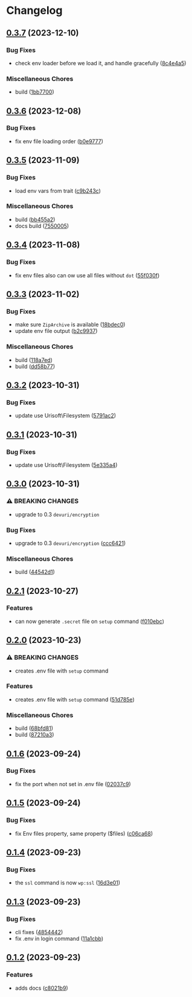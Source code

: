 # Changelog

## [0.3.7](https://github.com/devuri/wpenv-console/compare/v0.3.6...v0.3.7) (2023-12-10)


### Bug Fixes

* check env loader before we load it, and handle gracefully ([8c4e4a5](https://github.com/devuri/wpenv-console/commit/8c4e4a5050967796351eee088bff25a173b46f18))


### Miscellaneous Chores

* build ([1bb7700](https://github.com/devuri/wpenv-console/commit/1bb7700f01f42f484e2ab2ac27571058a45020e4))

## [0.3.6](https://github.com/devuri/wpenv-console/compare/v0.3.5...v0.3.6) (2023-12-08)


### Bug Fixes

* fix env file loading order ([b0e9777](https://github.com/devuri/wpenv-console/commit/b0e97772eb2c4eeff5dac1956bd5ad28ed2effa2))

## [0.3.5](https://github.com/devuri/wpenv-console/compare/v0.3.4...v0.3.5) (2023-11-09)


### Bug Fixes

* load env vars from trait ([c9b243c](https://github.com/devuri/wpenv-console/commit/c9b243c2d1d80cf222e8c2367a4a52fee3363fc8))


### Miscellaneous Chores

* build ([bb455a2](https://github.com/devuri/wpenv-console/commit/bb455a2cb3739d4b9df8947f7a2974d1dfef818d))
* docs build ([7550005](https://github.com/devuri/wpenv-console/commit/755000598ca648167e78091eeb4fe908a9f298fe))

## [0.3.4](https://github.com/devuri/wpenv-console/compare/v0.3.3...v0.3.4) (2023-11-08)


### Bug Fixes

* fix env files also can ow use all files without `dot` ([55f030f](https://github.com/devuri/wpenv-console/commit/55f030fb811e30a33525cbaf11b8c4e016c68c35))

## [0.3.3](https://github.com/devuri/wpenv-console/compare/v0.3.2...v0.3.3) (2023-11-02)


### Bug Fixes

* make sure `ZipArchive` is available ([18bdec0](https://github.com/devuri/wpenv-console/commit/18bdec08a6f491013e29cff5ca3fe554a9b1b587))
* update env file output ([b2c9937](https://github.com/devuri/wpenv-console/commit/b2c9937a1cbefaa34bb9c3097e61f81dfdadd9d3))


### Miscellaneous Chores

* build ([118a7ed](https://github.com/devuri/wpenv-console/commit/118a7ed0ef0f9998158b2d7a642d20f68143a62b))
* build ([dd58b77](https://github.com/devuri/wpenv-console/commit/dd58b77f91b4e32a570480cd33bb6431f3a0588f))

## [0.3.2](https://github.com/devuri/wpenv-console/compare/v0.3.1...v0.3.2) (2023-10-31)


### Bug Fixes

* update use  Urisoft\Filesystem ([5791ac2](https://github.com/devuri/wpenv-console/commit/5791ac219ea3232787c9544c7fb7e4bbd711f3a4))

## [0.3.1](https://github.com/devuri/wpenv-console/compare/v0.3.0...v0.3.1) (2023-10-31)


### Bug Fixes

* update use Urisoft\Filesystem ([5e335a4](https://github.com/devuri/wpenv-console/commit/5e335a48969d593701de8f76509209c3ef71bc52))

## [0.3.0](https://github.com/devuri/wpenv-console/compare/v0.2.1...v0.3.0) (2023-10-31)


### ⚠ BREAKING CHANGES

* upgrade to 0.3 `devuri/encryption`

### Bug Fixes

* upgrade to 0.3 `devuri/encryption` ([ccc6421](https://github.com/devuri/wpenv-console/commit/ccc642189f3d915e8238c45589d2303b78ae56bb))


### Miscellaneous Chores

* build ([44542d1](https://github.com/devuri/wpenv-console/commit/44542d1ac1dffc61edd505a1c3415f4fe18c4acd))

## [0.2.1](https://github.com/devuri/wpenv-console/compare/v0.2.0...v0.2.1) (2023-10-27)


### Features

* can now generate `.secret` file on `setup` command ([f010ebc](https://github.com/devuri/wpenv-console/commit/f010ebcce349e962db8585f16c6f8a7eed3eb3a3))

## [0.2.0](https://github.com/devuri/wpenv-console/compare/v0.1.6...v0.2.0) (2023-10-23)


### ⚠ BREAKING CHANGES

* creates .env file with `setup` command

### Features

* creates .env file with `setup` command ([51d785e](https://github.com/devuri/wpenv-console/commit/51d785e8b3c5d32acd8a9cbb32d8380a44332a80))


### Miscellaneous Chores

* build ([68bfd81](https://github.com/devuri/wpenv-console/commit/68bfd81488ae6611510d113ed6e99829131e6aac))
* build ([87210a3](https://github.com/devuri/wpenv-console/commit/87210a3ad57bd1c15221b3246349bb95d04300aa))

## [0.1.6](https://github.com/devuri/wpenv-console/compare/v0.1.5...v0.1.6) (2023-09-24)


### Bug Fixes

* fix the port when not set in .env file ([02037c9](https://github.com/devuri/wpenv-console/commit/02037c99f12e4df1a3f8e397698bef25d9ab5dee))

## [0.1.5](https://github.com/devuri/wpenv-console/compare/v0.1.4...v0.1.5) (2023-09-24)


### Bug Fixes

* fix Env files property, same property ($files) ([c06ca68](https://github.com/devuri/wpenv-console/commit/c06ca68197980c90a3757f01aa0bf6216e03270f))

## [0.1.4](https://github.com/devuri/wpenv-console/compare/v0.1.3...v0.1.4) (2023-09-23)


### Bug Fixes

* the `ssl` command is now `wp:ssl` ([16d3e01](https://github.com/devuri/wpenv-console/commit/16d3e012f84528e0faa7b9acf05e632d9b407967))

## [0.1.3](https://github.com/devuri/wpenv-console/compare/v0.1.2...v0.1.3) (2023-09-23)


### Bug Fixes

* cli fixes ([4854442](https://github.com/devuri/wpenv-console/commit/485444212d21decd11b0a986c5c92b6180409eda))
* fix .env in login command ([11a1cbb](https://github.com/devuri/wpenv-console/commit/11a1cbb2205d76e275af921809d86cb4a8c772dd))

## [0.1.2](https://github.com/devuri/wpenv-console/compare/v0.1.1...v0.1.2) (2023-09-23)


### Features

* adds docs ([c8021b9](https://github.com/devuri/wpenv-console/commit/c8021b922f5577e9e3e855e97145cdaa22394410))

